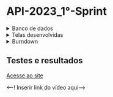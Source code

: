 # API-2023_1°-Sprint

<details>
 <summary>Banco de dados</summary>
 <summary>Modelo conceitual</summary>
 
 ![Modelo_Conceitual_bicicleta (1)](https://github.com/Our-time-Fatec/API-2023_2-Documentacao/assets/93159431/3ce371b3-90eb-42be-a093-1956062951fe)
 <summary>Modelo lógico</summary>
 
 ![logico](https://github.com/Our-time-Fatec/API-2023_2-Documentacao/assets/93159431/a5104f88-82bb-4ad2-a3e0-14cdb815bef9)
</details>

<details>
 <summary>Telas desenvolvidas</summary>
</details>
<details>
 <summary>Burndown</summary>

![Burndown](https://github.com/Our-time-Fatec/API-2023_2-Documentacao/assets/93159431/abd74570-6472-4faf-bdc0-91a4dab66e3a)
</details>

## Testes e resultados 

<a href="https://api-2023-2-front.vercel.app">Acesse ao site</a> 

<--! Inserir link do vídeo aqui-->


